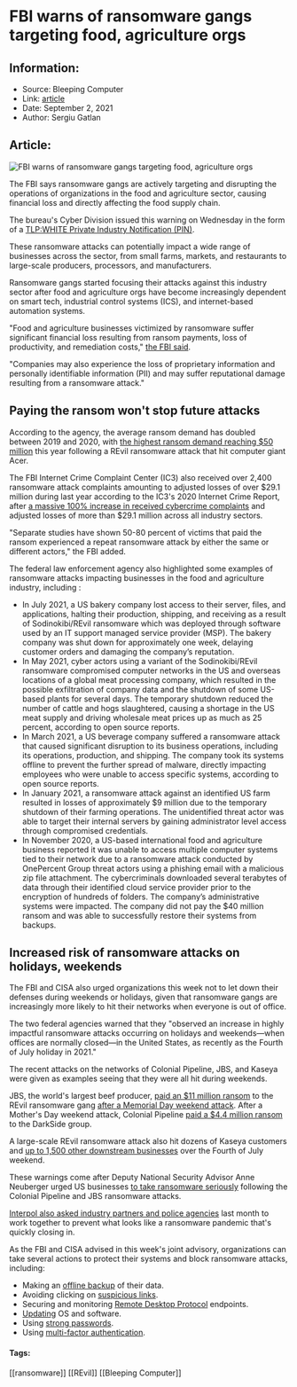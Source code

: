 # FBI warns of ransomware gangs targeting food, agriculture orgs
### 

## Information:
+ Source: Bleeping Computer
+ Link: [article](https://www.bleepingcomputer.com/news/security/fbi-warns-of-ransomware-gangs-targeting-food-agriculture-orgs/)
+ Date: September 2, 2021
+ Author: Sergiu Gatlan


## Article:
![FBI warns of ransomware gangs targeting food, agriculture orgs](https://www.bleepstatic.com/content/hl-images/2020/11/06/Ransomware-headpic.jpg)


The FBI says ransomware gangs are actively targeting and disrupting the operations of organizations in the food and agriculture sector, causing financial loss and directly affecting the food supply chain.


The bureau's Cyber Division issued this warning on Wednesday in the form of a [TLP:WHITE Private Industry Notification (PIN)](https://www.documentcloud.org/documents/21053966-fbi-bc-cyber-criminal-actors-targeting-the-food-and-agriculture-sector-with-ransomware-attacks).


These ransomware attacks can potentially impact a wide range of businesses across the sector, from small farms, markets, and restaurants to large-scale producers, processors, and manufacturers.


Ransomware gangs started focusing their attacks against this industry sector after food and agriculture orgs have become increasingly dependent on smart tech, industrial control systems (ICS), and internet-based automation systems.


"Food and agriculture businesses victimized by ransomware suffer significant financial loss resulting from ransom payments, loss of productivity, and remediation costs," [the FBI said](https://www.documentcloud.org/documents/21053966-fbi-bc-cyber-criminal-actors-targeting-the-food-and-agriculture-sector-with-ransomware-attacks).


"Companies may also experience the loss of proprietary information and personally identifiable information (PII) and may suffer reputational damage resulting from a ransomware attack."


Paying the ransom won't stop future attacks
-------------------------------------------


According to the agency, the average ransom demand has doubled between 2019 and 2020, with [the highest ransom demand reaching $50 million](https://www.bleepingcomputer.com/news/security/computer-giant-acer-hit-by-50-million-ransomware-attack/) this year following a REvil ransomware attack that hit computer giant Acer.


The FBI Internet Crime Complaint Center (IC3) also received over 2,400 ransomware attack complaints amounting to adjusted losses of over $29.1 million during last year according to the IC3's 2020 Internet Crime Report, after [a massive 100% increase in received cybercrime complaints](https://www.bleepingcomputer.com/news/security/fbi-says-cybercrime-complaints-more-than-doubled-in-14-months/) and adjusted losses of more than $29.1 million across all industry sectors.


"Separate studies have shown 50-80 percent of victims that paid the ransom experienced a repeat ransomware attack by either the same or different actors," the FBI added.


The federal law enforcement agency also highlighted some examples of ransomware attacks impacting businesses in the food and agriculture industry, including :


* In July 2021, a US bakery company lost access to their server, files, and applications, halting their production, shipping, and receiving as a result of Sodinokibi/REvil ransomware which was deployed through software used by an IT support managed service provider (MSP). The bakery company was shut down for approximately one week, delaying customer orders and damaging the company’s reputation.
* In May 2021, cyber actors using a variant of the Sodinokibi/REvil ransomware compromised computer networks in the US and overseas locations of a global meat processing company, which resulted in the possible exfiltration of company data and the shutdown of some US-based plants for several days. The temporary shutdown reduced the number of cattle and hogs slaughtered, causing a shortage in the US meat supply and driving wholesale meat prices up as much as 25 percent, according to open source reports.
* In March 2021, a US beverage company suffered a ransomware attack that caused significant disruption to its business operations, including its operations, production, and shipping. The company took its systems offline to prevent the further spread of malware, directly impacting employees who were unable to access specific systems, according to open source reports.
* In January 2021, a ransomware attack against an identified US farm resulted in losses of approximately $9 million due to the temporary shutdown of their farming operations. The unidentified threat actor was able to target their internal servers by gaining administrator level access through compromised credentials.
* In November 2020, a US-based international food and agriculture business reported it was unable to access multiple computer systems tied to their network due to a ransomware attack conducted by OnePercent Group threat actors using a phishing email with a malicious zip file attachment. The cybercriminals downloaded several terabytes of data through their identified cloud service provider prior to the encryption of hundreds of folders. The company’s administrative systems were impacted. The company did not pay the $40 million ransom and was able to successfully restore their systems from backups.


Increased risk of ransomware attacks on holidays, weekends
----------------------------------------------------------


The FBI and CISA also urged organizations this week not to let down their defenses during weekends or holidays, given that ransomware gangs are increasingly more likely to hit their networks when everyone is out of office.


The two federal agencies warned that they "observed an increase in highly impactful ransomware attacks occurring on holidays and weekends—when offices are normally closed—in the United States, as recently as the Fourth of July holiday in 2021."


The recent attacks on the networks of Colonial Pipeline, JBS, and Kaseya were given as examples seeing that they were all hit during weekends.


JBS, the world's largest beef producer, [paid an $11 million ransom](https://www.bleepingcomputer.com/news/security/jbs-paid-11-million-to-revil-ransomware-225m-first-demanded/) to the REvil ransomware gang [after a Memorial Day weekend attack](https://www.bleepingcomputer.com/news/security/food-giant-jbs-foods-shuts-down-production-after-cyberattack/). After a Mother's Day weekend attack, Colonial Pipeline [paid a $4.4 million ransom](https://www.bleepingcomputer.com/news/security/colonial-pipeline-restores-operations-5-million-ransom-demanded/) to the DarkSide group.


A large-scale REvil ransomware attack also hit dozens of Kaseya customers and [up to 1,500 other downstream businesses](https://www.bleepingcomputer.com/news/security/kaseya-roughly-1-500-businesses-hit-by-revil-ransomware-attack/) over the Fourth of July weekend.


These warnings come after Deputy National Security Advisor Anne Neuberger urged US businesses [to take ransomware seriously](https://www.bleepingcomputer.com/news/security/white-house-urges-businesses-to-take-ransomware-crime-seriously/) following the Colonial Pipeline and JBS ransomware attacks.


[Interpol also asked industry partners and police agencies](https://www.bleepingcomputer.com/news/security/interpol-urges-police-to-unite-against-potential-ransomware-pandemic/) last month to work together to prevent what looks like a ransomware pandemic that's quickly closing in.


As the FBI and CISA advised in this week's joint advisory, organizations can take several actions to protect their systems and block ransomware attacks, including:


* Making an [offline backup](https://www.cisa.gov/sites/default/files/publications/Cyber%20Essentials%20Toolkit%205%2020201015_508.pdf) of their data.
* Avoiding clicking on [suspicious links](https://us-cert.cisa.gov/ncas/tips/ST04-014).
* Securing and monitoring [Remote Desktop Protocol](https://www.ic3.gov/Media/Y2018/PSA180927) endpoints.
* [Updating](https://us-cert.cisa.gov/ncas/tips/ST04-006) OS and software.
* Using [strong passwords](https://us-cert.cisa.gov/ncas/tips/ST04-002).
* Using [multi-factor authentication](https://us-cert.cisa.gov/ncas/tips/ST05-012).




#### Tags:
[[ransomware]] [[REvil]] [[Bleeping Computer]]
